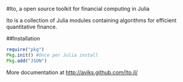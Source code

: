 #Ito, a open source toolkit for financial computing in Julia

Ito is a collection of Julia modules containing algorithms for efficient quantitative finance. 

##Installation

```julia
require("pkg")
Pkg.init() #Once per Julia install
Pkg.add("JSON")
```

More documentation at http://aviks.github.com/Ito.jl/


